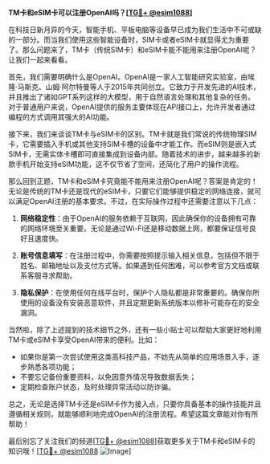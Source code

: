 **TM卡和eSIM卡可以注册OpenAI吗？[[TG💪+ @esim1088](https://t.me/s/esim1088)]**

在科技日新月异的今天，智能手机、平板电脑等设备早已成为我们生活中不可或缺的一部分。而当我们使用这些智能设备时，SIM卡或者eSIM卡就显得尤为重要了。那么问题来了，TM卡（传统SIM卡）和eSIM卡能不能用来注册OpenAI呢？让我们一起来看看。

首先，我们需要明确什么是OpenAI。OpenAI是一家人工智能研究实验室，由埃隆·马斯克、山姆·阿尔特曼等人于2015年共同创立。它致力于开发先进的AI技术，并且推出了诸如GPT系列这样的大模型，用于自然语言处理和其他复杂的任务。对于普通用户来说，OpenAI提供的服务主要体现在API接口上，允许开发者通过编程的方式调用其强大的AI功能。

接下来，我们来谈谈TM卡与eSIM卡的区别。TM卡就是我们常说的传统物理SIM卡，它需要插入手机或其他支持SIM卡槽的设备中才能工作。而eSIM则是嵌入式SIM卡，无需实体卡槽即可直接集成到设备内部。随着技术的进步，越来越多的新款手机开始支持eSIM功能，这不仅节省了空间，还简化了用户的操作流程。

那么回到正题，TM卡和eSIM卡究竟能不能用来注册OpenAI呢？答案是肯定的！无论是传统的TM卡还是现代的eSIM卡，只要它们能够提供稳定的网络连接，就可以满足OpenAI注册的基本要求。不过，在实际操作过程中还需要注意以下几点：

1. **网络稳定性**：由于OpenAI的服务依赖于互联网，因此确保你的设备拥有可靠的网络环境至关重要。无论是通过Wi-Fi还是移动数据上网，都要保证信号良好且速度快。

2. **账号信息填写**：在注册过程中，你需要按照提示输入相关信息，包括但不限于姓名、邮箱地址以及支付方式等。如果遇到任何困难，可以参考官方文档或联系客服寻求帮助。

3. **隐私保护**：在使用任何在线平台时，保护个人隐私都是非常重要的。确保你所使用的设备没有安装恶意软件，并且定期更新系统版本以修补可能存在的安全漏洞。

当然啦，除了上述提到的技术细节之外，还有一些小贴士可以帮助大家更好地利用TM卡或eSIM卡享受OpenAI带来的便利。比如：

- 如果你是第一次尝试使用这类高科技产品，不妨先从简单的应用场景入手，逐步熟悉各项功能；
- 不要忘记备份重要资料，以免因意外情况导致数据丢失；
- 定期检查账户状态，及时处理异常活动以防诈骗。

总之，无论是选择TM卡还是eSIM卡作为接入点，只要你具备基本的操作技能并且遵循相关规则，就能够顺利地完成OpenAI的注册流程。希望这篇文章能对你有所帮助！

最后别忘了关注我们的频道[[TG💪+ @esim1088](https://t.me/s/esim1088)]获取更多关于TM卡和eSIM卡的知识哦！[[TG💪+ @esim1088](https://t.me/s/esim1088) ![Image](https://i.postimg.cc/4NQfJmqS/Snipaste-2025-05-13-00-14-12.png)]